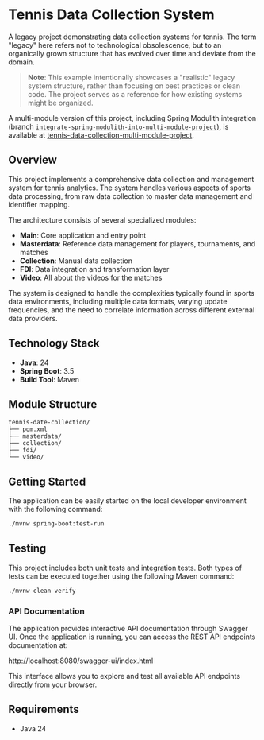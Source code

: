 # Tennis Data Collection System

A legacy project demonstrating data collection systems for tennis. The term "legacy" here refers not to technological obsolescence, but to an organically grown structure that has evolved over time and deviate from the domain.

> **Note**: This example intentionally showcases a "realistic" legacy system structure, rather than focusing on best practices or clean code. The project serves as a reference for how existing systems might be organized.

A multi-module version of this project, including Spring Modulith integration (branch [`integrate-spring-modulith-into-multi-module-project`)](https://github.com/rudolfgrauberger/tennis-data-collection-multi-module-project/tree/integrate-spring-modulith-into-multi-module-project), is available at [tennis-data-collection-multi-module-project](https://github.com/rudolfgrauberger/tennis-data-collection-multi-module-project).

## Overview

This project implements a comprehensive data collection and management system for tennis analytics. The system handles various aspects of sports data processing, from raw data collection to master data management and identifier mapping.

The architecture consists of several specialized modules:
- **Main**: Core application and entry point
- **Masterdata**: Reference data management for players, tournaments, and matches
- **Collection**: Manual data collection
- **FDI**: Data integration and transformation layer
- **Video**: All about the videos for the matches

The system is designed to handle the complexities typically found in sports data environments, including multiple data formats, varying update frequencies, and the need to correlate information across different external data providers.

## Technology Stack

- **Java**: 24
- **Spring Boot**: 3.5
- **Build Tool**: Maven

## Module Structure
```
tennis-date-collection/
├── pom.xml
├── masterdata/
├── collection/
├── fdi/
└── video/
```

## Getting Started

The application can be easily started on the local developer environment with the following command:

```bash
./mvnw spring-boot:test-run
```

## Testing

This project includes both unit tests and integration tests. Both types of tests can be executed together using the following Maven command:

```bash
./mvnw clean verify
```

### API Documentation

The application provides interactive API documentation through Swagger UI. Once the application is running, you can access the REST API endpoints documentation at:

http://localhost:8080/swagger-ui/index.html

This interface allows you to explore and test all available API endpoints directly from your browser.

## Requirements

- Java 24
